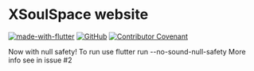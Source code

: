 # XSoulSpace website

[![made-with-flutter](https://img.shields.io/badge/flutter-made%20with%20flutter-blue.svg)](https://flutter.dev)
[![GitHub](https://img.shields.io/github/license/xsoulspace/xsoulspace.github.io)](LICENSE)
[![Contributor Covenant](https://img.shields.io/badge/Contributor%20Covenant-v2.0%20adopted-ff69b4.svg)](CODE_OF_CONDUCT.md)

Now with null safety!
To run use flutter run --no-sound-null-safety
More info see in issue #2
